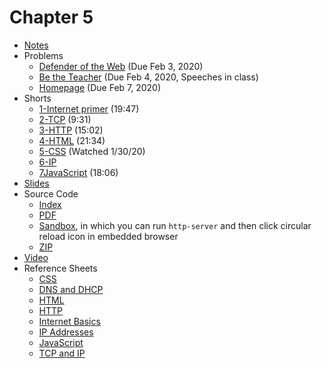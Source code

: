 # Chapter 5

* [Notes](notes)
* Problems 
  * [Defender of the Web](https://docs.cs50.net/2019/ap/problems/defender/defender.html) (Due Feb 3, 2020)
  * [Be the Teacher](https://docs.cs50.net/2019/ap/problems/teacher/teacher.html) (Due Feb 4, 2020, Speeches in class)
  * [Homepage](https://docs.cs50.net/2019/ap/problems/homepage/homepage.html) (Due Feb 7, 2020)
* Shorts
  * [1-Internet primer](https://www.youtube.com/watch?v=04GztBlVo_s) (19:47)
  * [2-TCP](https://www.youtube.com/watch?v=GP7uvI_6uas) (9:31)
  * [3-HTTP](https://www.youtube.com/watch?v=4axL8Gfw2nI) (15:02)
  * [4-HTML](https://www.youtube.com/watch?v=YK78KhMf7bs) (21:34)
  * [5-CSS](https://www.youtube.com/watch?v=Ub3FKU21ubk) (Watched 1/30/20)
  * [6-IP](https://www.youtube.com/watch?v=A1g9SokDJSU)
  * [7JavaScript](https://www.youtube.com/watch?v=Z93IaNfavZw) (18:06)
* [Slides](https://cdn.cs50.net/2018/fall/lectures/5/lecture5.pdf)
* Source Code
  * [Index](https://cdn.cs50.net/2018/fall/lectures/5/src5/)
  * [PDF](https://cdn.cs50.net/2018/fall/lectures/5/src5.pdf)
  * [Sandbox](https://sandbox.cs50.io/b0df4352-0dac-4722-bfc7-fe58e4c91bf5), in which you can run `http-server` and then click circular reload icon in embedded browser
  * [ZIP](https://cdn.cs50.net/2018/fall/lectures/5/src5.zip)
* [Video](https://video.cs50.net/2018/fall/lectures/5)
* Reference Sheets
  * [CSS](https://ap.cs50.school/assets/pdfs/css.pdf)
  * [DNS and DHCP](https://ap.cs50.school/assets/pdfs/dns_and_dhcp.pdf)
  * [HTML](https://ap.cs50.school/assets/pdfs/html.pdf)
  * [HTTP](https://ap.cs50.school/assets/pdfs/http.pdf)
  * [Internet Basics](https://ap.cs50.school/assets/pdfs/internet_basics.pdf)
  * [IP Addresses](https://ap.cs50.school/assets/pdfs/ip_addresses.pdf)
  * [JavaScript](https://ap.cs50.school/assets/pdfs/javascript.pdf)
  * [TCP and IP](https://ap.cs50.school/assets/pdfs/tcp_and_ip.pdf)
